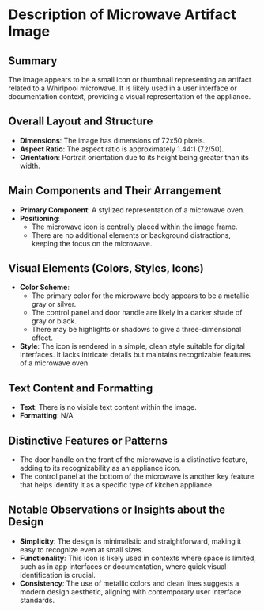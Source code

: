 # Description of Microwave Artifact Image

## Summary
The image appears to be a small icon or thumbnail representing an artifact related to a Whirlpool microwave. It is likely used in a user interface or documentation context, providing a visual representation of the appliance.

## Overall Layout and Structure
- **Dimensions**: The image has dimensions of 72x50 pixels.
- **Aspect Ratio**: The aspect ratio is approximately 1.44:1 (72/50).
- **Orientation**: Portrait orientation due to its height being greater than its width.

## Main Components and Their Arrangement
- **Primary Component**: A stylized representation of a microwave oven.
- **Positioning**:
  - The microwave icon is centrally placed within the image frame.
  - There are no additional elements or background distractions, keeping the focus on the microwave.

## Visual Elements (Colors, Styles, Icons)
- **Color Scheme**:
  - The primary color for the microwave body appears to be a metallic gray or silver.
  - The control panel and door handle are likely in a darker shade of gray or black.
  - There may be highlights or shadows to give a three-dimensional effect.
- **Style**: The icon is rendered in a simple, clean style suitable for digital interfaces. It lacks intricate details but maintains recognizable features of a microwave oven.

## Text Content and Formatting
- **Text**: There is no visible text content within the image.
- **Formatting**: N/A

## Distinctive Features or Patterns
- The door handle on the front of the microwave is a distinctive feature, adding to its recognizability as an appliance icon.
- The control panel at the bottom of the microwave is another key feature that helps identify it as a specific type of kitchen appliance.

## Notable Observations or Insights about the Design
- **Simplicity**: The design is minimalistic and straightforward, making it easy to recognize even at small sizes.
- **Functionality**: This icon is likely used in contexts where space is limited, such as in app interfaces or documentation, where quick visual identification is crucial.
- **Consistency**: The use of metallic colors and clean lines suggests a modern design aesthetic, aligning with contemporary user interface standards.